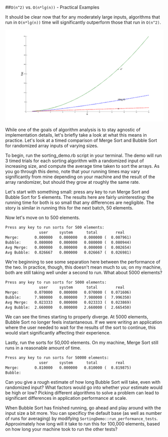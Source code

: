 ##`O(n^2)` vs. `O(n*lg(n))` - Practical Examples

It should be clear now that for any moderately large inputs, algorithms 
that run in `O(n*lg(n))` time will significantly outperform those that run 
in `O(n^2)`. 

![time_complexity](./compareNlogNQuadratic.png)

While one of the goals of algorithm analysis is to stay agnostic of implementation details, let's briefly take a look at what this means in practice. Let's look at a timed comparison of Merge Sort and Bubble Sort for randomized array inputs of varying sizes. 

To begin, run the sorting_demo.rb script in your terminal. The demo will run 3 timed trials for each sorting algorithm with a randomized input of increasing size, and compute the average time taken to sort the arrays. As you go through this demo, note that your running times may vary significantly from mine depending on your machine and the result of the array randomizer, but should they grow at roughly the same rate. 


Let's start with something small: press any key to run Merge Sort and Bubble Sort for 5 elements. The results here are fairly uninteresting: the running time for both is so small that any differences are negligible. The story is similar in running this for the next batch, 50 elements. 

Now let's move on to 500 elements. 

```
Press any key to run sorts for 500 elements:
               user     system      total        real
Merge:       0.000000   0.000000   0.000000 (  0.007961)
Bubble:      0.080000   0.000000   0.080000 (  0.080944)
Avg Merge:   0.000000   0.000000   0.000000 (  0.002654)
Avg Bubble:  0.026667   0.000000   0.026667 (  0.026981)
```

We're beginning to see some separation here between the performance of the two. In practice, though, this doesn't mean much to us; on my machine, both are still taking well under a second to run. What about 5000 elements?

```
Press any key to run sorts for 5000 elements:
               user     system      total        real
Merge:       0.070000   0.000000   0.070000 (  0.071606)
Bubble:      7.980000   0.000000   7.980000 (  7.996350)
Avg Merge:   0.023333   0.000000   0.023333 (  0.023869)
Avg Bubble:  2.660000   0.000000   2.660000 (  2.665450)
```

We can see the times starting to properly diverge. At 5000 elements, Bubble Sort no longer feels instantaneous. If we were writing an application where the user needed to wait for the results of the sort to continue, this would start significantly affecting their experience.

Lastly, run the sorts for 50,000 elements. On my machine, Merge Sort still runs in a reasonable amount of time. 

```
Press any key to run sorts for 50000 elements:
               user     system      total        real
Merge:       0.810000   0.000000   0.810000 (  0.819875)
Bubble:
```

Can you give a rough estimate of how long Bubble Sort will take, even with randomized input? What factors would go into whether your estimate would be high or low? Picking different algorithms to solve a problem can lead to significant differences in application performance at scale.

When Bubble Sort has finished running, go ahead and play around with the input size a bit more. You can specificy the default base (as well as number of runs for averaging) by modifying `SortingDemo::run_performance_tests`. Approximately how long will it take to run this for 100,000 elements, based on how long your machine took to run the other tests?